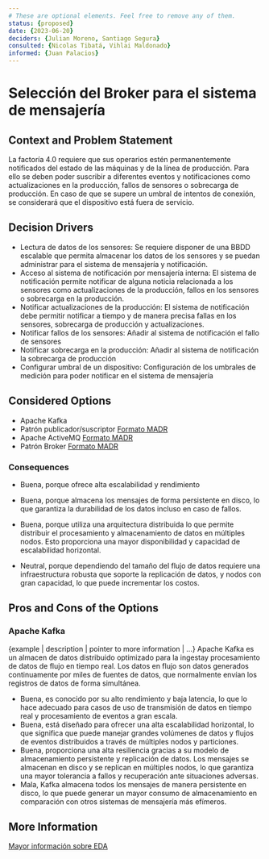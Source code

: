 ```yaml
---
# These are optional elements. Feel free to remove any of them.
status: {proposed}
date: {2023-06-20}
deciders: {Julian Moreno, Santiago Segura}
consulted: {Nicolas Tibatá, Vihlai Maldonado}
informed: {Juan Palacios}
---
```

# Selección del Broker para el sistema de mensajería

## Context and Problem Statement
La factoría 4.0 requiere que sus operarios estén permanentemente notificados del estado de las máquinas y de la línea de producción. Para ello se deben poder suscribir a diferentes eventos y notificaciones como actualizaciones en la producción, fallos de sensores o sobrecarga de producción. En caso de que se supere un umbral de intentos de conexión, se considerará que el dispositivo está fuera de servicio.

<!-- This is an optional element. Feel free to remove. -->
## Decision Drivers

* Lectura de datos de los sensores: Se requiere disponer de una BBDD escalable que permita almacenar los datos de los sensores y se puedan administrar para el sistema de mensajería y notificación.
* Acceso al sistema de notificación por mensajería interna: 	El sistema de notificación permite notificar de alguna noticia relacionada a los sensores como actualizaciones de la producción, fallos en los sensores o sobrecarga en la producción.
* Notificar actualizaciones de la producción: El sistema de notificación debe permitir notificar a tiempo y de manera precisa fallas en los sensores, sobrecarga de producción y actualizaciones.
* Notificar fallos de los sensores: Añadir al sistema de notificación el fallo de sensores 
* Notificar sobrecarga en la producción:	Añadir al sistema de notificación la sobrecarga de producción
* Configurar umbral de un dispositivo: Configuración de los umbrales de medición para poder notificar en el sistema de mensajería

## Considered Options

* Apache Kafka
* Patrón publicador/suscriptor [Formato MADR](MADR_2_1_1.md)
* Apache ActiveMQ [Formato MADR](MADR_2_1_3.md)
* Patrón Broker [Formato MADR](MADR_2_1_4.md)


<!-- This is an optional element. Feel free to remove. -->
### Consequences

* Buena, porque ofrece alta escalabilidad y rendimiento

* Buena, porque almacena los mensajes de forma persistente en disco, lo que garantiza la durabilidad de los datos incluso en caso de fallos.

* Buena, porque utiliza una arquitectura distribuida lo que permite distribuir el procesamiento y almacenamiento de datos en múltiples nodos. Esto proporciona una mayor disponibilidad y capacidad de escalabilidad horizontal.

* Neutral, porque dependiendo del tamaño del flujo de datos requiere una infraestructura robusta que soporte la replicación de datos, y nodos con gran capacidad, lo que puede incrementar los costos.


<!-- This is an optional element. Feel free to remove. -->
## Pros and Cons of the Options

### Apache Kafka

<!-- This is an optional element. Feel free to remove. -->
{example | description | pointer to more information | …}
Apache Kafka es un almacen de datos distribuido optimizado para la ingestay procesamiento de datos de flujo en tiempo real. Los datos en flujo son datos generados continuamente por miles de fuentes de datos, que normalmente envían los registros de datos de forma simultánea.

* Buena, es conocido por su alto rendimiento y baja latencia, lo que lo hace adecuado para casos de uso de transmisión de datos en tiempo real y procesamiento de eventos a gran escala.
* Buena, está diseñado para ofrecer una alta escalabilidad horizontal, lo que significa que puede manejar grandes volúmenes de datos y flujos de eventos distribuidos a través de múltiples nodos y particiones.
* Buena, proporciona una alta resiliencia gracias a su modelo de almacenamiento persistente y replicación de datos. Los mensajes se almacenan en disco y se replican en múltiples nodos, lo que garantiza una mayor tolerancia a fallos y recuperación ante situaciones adversas.
* Mala, Kafka almacena todos los mensajes de manera persistente en disco, lo que puede generar un mayor consumo de almacenamiento en comparación con otros sistemas de mensajería más efímeros. 

<!-- This is an optional element. Feel free to remove. -->
## More Information
[Mayor información sobre EDA](info/More_Information.md)
